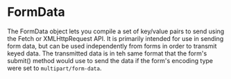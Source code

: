 # FormData

The FormData object lets you compile a set of key/value
pairs to send using the Fetch or XMLHttpRequest API.
It is primarily intended for use in sending form data,
but can be used independently from forms in order to
transmit keyed data.
The transmitted data is in teh same format that the form's
submit() method would use to send the data if the form's
encoding type were set to `multipart/form-data`.
